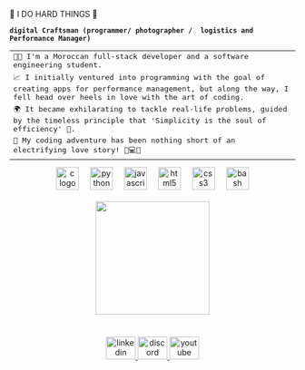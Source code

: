 💪 I DO HARD THINGS 💪

**`digital Craftsman (programmer/ photographer /  logistics and Performance Manager)`**

<kbd>
<table>
  <tr>
    <td>👨‍💻 I'm a Moroccan full-stack developer and a software engineering student.</td>
  </tr>
  <tr>
    <td>📈 I initially ventured into programming with the goal of creating apps for performance management, 
      but along the way, I fell head over heels in love with the art of coding.
          </td>
    </tr>
  <tr>
    <td>🌍 It became exhilarating to tackle real-life problems, 
      guided by the timeless principle that 'Simplicity is the soul of efficiency' 🌟.</td>
  </tr>
  <tr>
    <td>💓 My coding adventure has been nothing short of an electrifying love story! 💓💻🚀</td>
  </tr>
</table>
</kbd>


<div align="center">
  <img src="https://cdn.jsdelivr.net/gh/devicons/devicon/icons/c/c-original.svg" height="40" alt="c logo"  />
  <img width="12" />
  <img src="https://cdn.jsdelivr.net/gh/devicons/devicon/icons/python/python-original.svg" height="40" alt="python logo"  />
  <img width="12" />
  <img src="https://cdn.jsdelivr.net/gh/devicons/devicon/icons/javascript/javascript-original.svg" height="40" alt="javascript logo"  />
  <img width="12" />
  <img src="https://cdn.jsdelivr.net/gh/devicons/devicon/icons/html5/html5-original.svg" height="40" alt="html5 logo"  />
  <img width="12" />
  <img src="https://cdn.jsdelivr.net/gh/devicons/devicon/icons/css3/css3-original.svg" height="40" alt="css3 logo"  />
  <img width="12" />
  <img src="https://cdn.jsdelivr.net/gh/devicons/devicon/icons/bash/bash-original.svg" height="40" alt="bash logo"  />
</div>

<br clear="both">

<div align="center">
  <img height="200" src="https://cdn.dribbble.com/users/1162077/screenshots/3848914/media/7ed7d5ca074b48b328150e5a231e8d1f.gif"  />
</div>

###

<br clear="both">

<div align="center">
  <a href="https://www.linkedin.com/in/elbatourirabi/" target="_blank">
    <img src="https://raw.githubusercontent.com/maurodesouza/profile-readme-generator/master/src/assets/icons/social/linkedin/default.svg" width="52" height="40" alt="linkedin logo"  />
  </a>
  <a href="https://github.com/elbatouri" target="_blank">
    <img src="https://raw.githubusercontent.com/maurodesouza/profile-readme-generator/master/src/assets/icons/social/discord/default.svg" width="52" height="40" alt="discord logo"  />
  </a>
  <a href="https://www.youtube.com/channel/UC5IdgNCTriiP3w1PERE4YaQ" target="_blank">
    <img src="https://raw.githubusercontent.com/maurodesouza/profile-readme-generator/master/src/assets/icons/social/youtube/default.svg" width="52" height="40" alt="youtube logo"  />
  </a>
</div>

###
